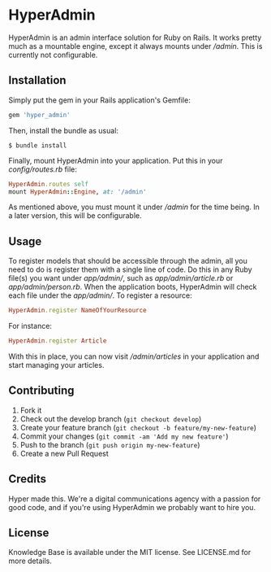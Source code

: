 # HyperAdmin

HyperAdmin is an admin interface solution for Ruby on Rails. It works pretty
much as a mountable engine, except it always mounts under _/admin_. This is
currently not configurable.

## Installation

Simply put the gem in your Rails application's Gemfile:

```ruby
gem 'hyper_admin'
```

Then, install the bundle as usual:

```
$ bundle install
```

Finally, mount HyperAdmin into your application. Put this in your
_config/routes.rb_ file:

```ruby
HyperAdmin.routes self
mount HyperAdmin::Engine, at: '/admin'
```

As mentioned above, you must mount it under _/admin_ for the time being. In a
later version, this will be configurable.

## Usage

To register models that should be accessible through the admin, all you need to
do is register them with a single line of code. Do this in any Ruby file(s) you
want under _app/admin/_, such as _app/admin/article.rb_ or
_app/admin/person.rb_. When the application boots, HyperAdmin will check each
file under the _app/admin/_. To register a resource:

```ruby
HyperAdmin.register NameOfYourResource
```

For instance:

```ruby
HyperAdmin.register Article
```

With this in place, you can now visit _/admin/articles_ in your application and
start managing your articles.

## Contributing

1. Fork it
2. Check out the develop branch (`git checkout develop`)
3. Create your feature branch (`git checkout -b feature/my-new-feature`)
4. Commit your changes (`git commit -am 'Add my new feature'`)
5. Push to the branch (`git push origin my-new-feature`)
6. Create a new Pull Request

## Credits

Hyper made this. We're a digital communications agency with a passion for good
code, and if you're using HyperAdmin we probably want to hire you.

## License

Knowledge Base is available under the MIT license. See LICENSE.md for more
details.

